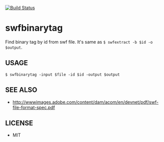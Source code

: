 [![Build Status](https://travis-ci.org/soh335/swfbinarytag.svg?branch=master)](https://travis-ci.org/soh335/swfbinarytag)

# swfbinarytag

Find binary tag by id from swf file. It's same as ```$ swfextract -b $id -o $output```.

## USAGE

```
$ swfbinarytag -input $file -id $id -output $output
```

## SEE ALSO

* http://wwwimages.adobe.com/content/dam/acom/en/devnet/pdf/swf-file-format-spec.pdf

## LICENSE

* MIT
